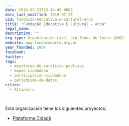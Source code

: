 ```yaml
---
date: 2019-07-21T23:14:06.000Z
date_last_modified: 2019-07-24
uid: fundacao-educativa-e-cultural-arca
title: "Fundação Educativa E Cultural - Arca"
legal_name: 
description: ""
org_type: Organización civil sin fines de lucro (ONG)
website: www.fundacaoarca.org.br
year_founded: 2004
facebook: 
twitter: 
tags:
  - monitoreo-de-servicios-publicos
  - mapeo-ciudadano
  - participación-ciudadana
  - periodismo-de-datos
cities: 
  - Altaneira

---
```


Esta organización tiene los siguientes proyectos:

- [Plataforma Cidadã](/proyectos/plataforma-cidadã)
